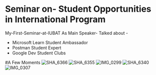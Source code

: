 # Seminar on- Student Opportunities in International Program
My-First-Seminar-at-IUBAT
As Main Speaker-
Talked about - 
  - Microsoft Learn Student Ambassador
  - Postman Student Expert
  - Google Dev Student Clubs

#A Few Moments
![SHA_6366](https://github.com/Tanvir-A-Khan/First-Seminar-at-IUBAT/assets/66480107/e7482ce2-d84d-4380-b6e5-0670dbd1c433)
![SHA_6355](https://github.com/Tanvir-A-Khan/First-Seminar-at-IUBAT/assets/66480107/f303efb7-bdf3-4d24-a1d1-27028607b9e6)
![IMG_0299](https://github.com/Tanvir-A-Khan/First-Seminar-at-IUBAT/assets/66480107/3de2d95a-dcc4-484e-8814-9078ae272ed8)
![SHA_6340](https://github.com/Tanvir-A-Khan/First-Seminar-at-IUBAT/assets/66480107/aa6c57d1-1cbb-41b4-9923-c3aaaa49b17c)
![IMG_0307](https://github.com/Tanvir-A-Khan/First-Seminar-at-IUBAT/assets/66480107/8c235561-59e3-4b3e-a889-993cae9ddcfa)


